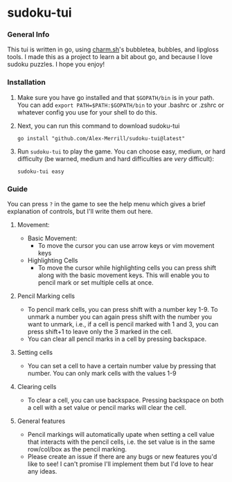# sudoku-tui

### General Info

This tui is written in go, using [charm.sh](https://github.com/charmbracelet)'s bubbletea, bubbles, and lipgloss tools. I made this as a project to learn a bit about go, and because I love sudoku puzzles. I hope you enjoy!

### Installation

1. Make sure you have go installed and that `$GOPATH/bin` is in your path.
    You can add `export PATH=$PATH:$GOPATH/bin` to your .bashrc or .zshrc or whatever config you use for your shell to do this.
2. Next, you can run this command to download sudoku-tui

    ```
    go install "github.com/Alex-Merrill/sudoku-tui@latest"
    ```

3. Run `sudoku-tui` to play the game. You can choose easy, medium, or hard difficulty (be warned, medium and hard difficulties are *very* difficult):
    ```
    sudoku-tui easy
    ```

### Guide

You can press `?` in the game to see the help menu which gives a brief explanation of controls, but I'll write them out here.

1. Movement:
    - Basic Movement:
        - To move the cursor you can use arrow keys or vim movement keys
    - Highlighting Cells
        - To move the cursor while highlighting cells you can press shift along with the basic movement keys. This will enable you to pencil mark or set multiple cells at once.

2. Pencil Marking cells
    - To pencil mark cells, you can press shift with a number key 1-9. To unmark a number you can again press shift with the number you want to unmark, i.e., if a cell is pencil marked with 1 and 3, you can press shift+1 to leave only the 3 marked in the cell.
    - You can clear all pencil marks in a cell by pressing backspace.

3. Setting cells
    - You can set a cell to have a certain number value by pressing that number. You can only mark cells with the values 1-9

4. Clearing cells
    - To clear a cell, you can use backspace. Pressing backspace on both a cell with a set value or pencil marks will clear the cell.

5. General features
    - Pencil markings will automatically upate when setting a cell value that interacts with the pencil cells, i.e. the set value is in the same row/col/box as the pencil marking.
    - Please create an issue if there are any bugs or new features you'd like to see! I can't promise I'll implement them but I'd love to hear any ideas.
